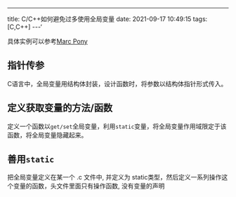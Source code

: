 ---
title: C/C++如何避免过多使用全局变量
date: 2021-09-17 10:49:15
tags: [C,C++]
---‘

具体实例可以参考[Marc Pony](https://blog.csdn.net/maple_2014/article/details/109541104)

## 指针传参

C语言中，全局变量用结构体封装，设计函数时，将参数以结构体指针形式传入。

## 定义获取变量的方法/函数
定义一个函数以`get/set`全局变量，利用`static`变量，将全局变量作用域限定于该函数，将全局变量隐藏起来。

## 善用`static`
把全局变量定义在某一个 .c 文件中, 并定义为 static类型，然后定义一系列操作这个变量的函数，头文件里面只有操作函数, 没有变量的声明